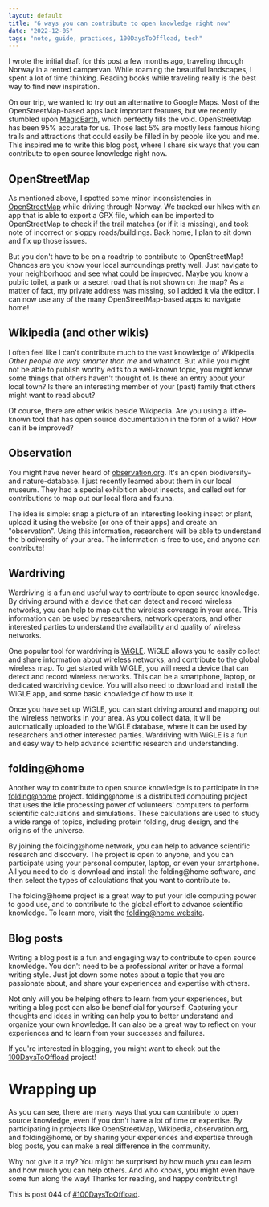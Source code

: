 ```yaml
---
layout: default
title: "6 ways you can contribute to open knowledge right now"
date: "2022-12-05"
tags: "note, guide, practices, 100DaysToOffload, tech"
---
```


I wrote the initial draft for this post a few months ago, traveling through
Norway in a rented campervan. While roaming the beautiful landscapes, I spent a
lot of time thinking. Reading books while traveling really is the best way to
find new inspiration.

On our trip, we wanted to try out an alternative to Google Maps. Most of the
OpenStreetMap-based apps lack important features, but we recently stumbled upon
[MagicEarth](https://www.magicearth.com/), which perfectly fills the void.
OpenStreetMap has been 95% accurate for us. Those last 5% are mostly less famous
hiking trails and attractions that could easily be filled in by people like you
and me. This inspired me to write this blog post, where I share six ways that
you can contribute to open source knowledge right now.

## OpenStreetMap

As mentioned above, I spotted some minor inconsistencies in
[OpenStreetMap](https://openstreetmap.org) while driving through Norway. We
tracked our hikes with an app that is able to export a GPX file, which can be
imported to OpenStreetMap to check if the trail matches (or if it is missing),
and took note of incorrect or sloppy roads/buildings. Back home, I plan to sit
down and fix up those issues.

But you don't have to be on a roadtrip to contribute to OpenStreetMap! Chances
are you know your local surroundings pretty well. Just navigate to your
neighborhood and see what could be improved. Maybe you know a public toilet, a
park or a secret road that is not shown on the map? As a matter of fact, my
private address was missing, so I added it via the editor. I can now use any of
the many OpenStreetMap-based apps to navigate home!

## Wikipedia (and other wikis)

I often feel like I can't contribute much to the vast knowledge of Wikipedia.
_Other people are way smarter than me_ and whatnot. But while you might not be
able to publish worthy edits to a well-known topic, you might know some things
that others haven't thought of. Is there an entry about your local town? Is
there an interesting member of your (past) family that others might want to read
about?

Of course, there are other wikis beside Wikipedia. Are you using a little-known
tool that has open source documentation in the form of a wiki? How can it be
improved?

## Observation

You might have never heard of [observation.org](https://observation.org). It's
an open biodiversity- and nature-database. I just recently learned about them in
our local museum. They had a special exhibition about insects, and called out
for contributions to map out our local flora and fauna.

The idea is simple: snap a picture of an interesting looking insect or plant,
upload it using the website (or one of their apps) and create an "observation".
Using this information, researchers will be able to understand the biodiversity
of your area. The information is free to use, and anyone can contribute!

## Wardriving

Wardriving is a fun and useful way to contribute to open source knowledge. By
driving around with a device that can detect and record wireless networks, you
can help to map out the wireless coverage in your area. This information can be
used by researchers, network operators, and other interested parties to
understand the availability and quality of wireless networks.

One popular tool for wardriving is [WiGLE](https://wigle.net/). WiGLE allows you
to easily collect and share information about wireless networks, and contribute
to the global wireless map. To get started with WiGLE, you will need a device
that can detect and record wireless networks. This can be a smartphone, laptop,
or dedicated wardriving device. You will also need to download and install the
WiGLE app, and some basic knowledge of how to use it.

Once you have set up WiGLE, you can start driving around and mapping out the
wireless networks in your area. As you collect data, it will be automatically
uploaded to the WiGLE database, where it can be used by researchers and other
interested parties. Wardriving with WiGLE is a fun and easy way to help advance
scientific research and understanding.

## folding@home

Another way to contribute to open source knowledge is to participate in the
[folding@home](https://foldingathome.org/) project. folding@home is a
distributed computing project that uses the idle processing power of volunteers'
computers to perform scientific calculations and simulations. These calculations
are used to study a wide range of topics, including protein folding, drug
design, and the origins of the universe.

By joining the folding@home network, you can help to advance scientific research
and discovery. The project is open to anyone, and you can participate using your
personal computer, laptop, or even your smartphone. All you need to do is
download and install the folding@home software, and then select the types of
calculations that you want to contribute to.

The folding@home project is a great way to put your idle computing power to good
use, and to contribute to the global effort to advance scientific knowledge. To
learn more, visit the [folding@home website](https://foldingathome.org/).

## Blog posts

Writing a blog post is a fun and engaging way to contribute to open source
knowledge. You don't need to be a professional writer or have a formal writing
style. Just jot down some notes about a topic that you are passionate about, and
share your experiences and expertise with others.

Not only will you be helping others to learn from your experiences, but writing
a blog post can also be beneficial for yourself. Capturing your thoughts and
ideas in writing can help you to better understand and organize your own
knowledge. It can also be a great way to reflect on your experiences and to
learn from your successes and failures.

If you're interested in blogging, you might want to check out the
[100DaysToOffload](https://100daystooffload.com/) project!

# Wrapping up

As you can see, there are many ways that you can contribute to open source
knowledge, even if you don't have a lot of time or expertise. By participating
in projects like OpenStreetMap, Wikipedia, observation.org, and folding@home, or
by sharing your experiences and expertise through blog posts, you can make a
real difference in the community.

Why not give it a try? You might be surprised by how much you can learn and how
much you can help others. And who knows, you might even have some fun along the
way! Thanks for reading, and happy contributing!

This is post 044 of [#100DaysToOffload](https://100daystooffload.com/).
